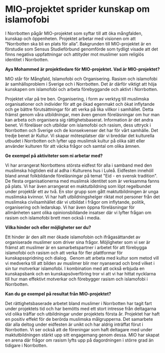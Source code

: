 # MIO-projektet sprider kunskap om islamofobi

I Norrbotten pågår MIO-projektet som syftar till att öka mångfalden, kunskap och öppenheten. Projektet arbetar med visionen om att ”Norrbotten ska bli en plats för alla”. Bakgrunden till MIO-projektet är en förstudie som Sensus Studieförbund genomförde som tydligt visade att det finns negativa uppfattningar och attityder mot muslimer som religiös identitet i Norrbotten.

**Aya Mohammed är projektledare för MIO-projektet. Vad är MIO-projektet?**

MIO står för Mångfald, Islamofobi och Organisering. Rasism och islamofobi är samhällsproblem i Sverige och i Norrbotten. Det är därför viktigt att höja kunskapen om islamofobi och arbeta förebyggande och aktivt i Norrbotten.

Projektet vilar på tre ben. Organisering, i form av verktyg till muslimska organisationer och individer för att ge ökad egenmakt och ökat inflytande och ge bättre förutsättningar för att verka på lika villkor i samhället. Detta främst genom våra utbildningar, men även genom föreläsningar om hur man kan arbeta och organisera sig rättighetsbaserat. Information är det andra benet. Vi föreläser och utbildar om islamofobi och rasism, dess uttryck i Norrbotten och Sverige och de konsekvenser det har för vårt samhälle. Det tredje benet är Kultur. Vi skapar mötesplatser där vi breddar det kulturella utbudet i Norrbotten och lyfter upp muslimsk kultur på olika sätt eller använder kulturen för att väcka frågor och samtal om olika ämnen.

**Ge exempel på aktiviteter som ni arbetar med?**

Vi har arrangerat Norrbottens största eidfest för alla i samband med den muslimska högtiden eid al adha i Kulturens hus i Luleå. Eidfesten innehöll bland annat folkbildande föreläsningar på temat "Eid - en svensk tradition". De flesta organisationerna med muslimsk identitet som är verksamma fanns på plats. Vi har även arrangerat en maktutbildning som löpt regelbundet under projektår ett av två. En stor grupp som gått maktutbildningen är unga muslimska kvinnor. Vi har haft utbildningshelger riktat mot personer från det muslimska civilsamhället där vi utbildat i frågor om inflytande, politik, organisering och ledarskap. Vi har även öppna föreläsningar för allmänheten samt olika opinionsbildande insatser där vi lyfter frågan om rasism och islamofobi brett men också i media.

**Vilka hinder och eller möjligheter ser du?**

Ett hinder är den allt mer ökade islamofobin och ifrågasättandet av organiserade muslimer som driver sina frågor. Möjligheter som vi ser är främst att muslimer är en samarbetspartner i arbetet för att förebygga islamofobi och rasism och att verka för fler plattformar för kunskapsspridning och dialog.  Genom att arbeta med kultur som metod vill vi medverka till att bilden av muslimer blir mer nyanserad och bred vilket i sin tur motverkar islamofobi. I kombination med att också erbjuda en kunskapsbank och en kunskapsöverföring tror vi att vi har hittat nycklarna till hur man effektivt motverkar och förebygger rasism och islamofobi i Norrbotten.

**Kan du ge exempel på resultat från MIO-projektet?**

Det rättighetsbaserade arbetet bland muslimer i Norrbotten har tagit fart under projektets tid och har bemötts med ett stort intresse från deltagarna vid olika träffar och utbildningar under projektets första år. Projektet har haft en positiv effekt för de berörda muslimska målgrupperna. Det samarbete där alla deltog under eidfesten är unikt och har aldrig inträffat förut i Norrbotten. Vi ser också att de föreningar som haft deltagare med under maktutbildningen stärkt upp sitt engagemang genom dessa. MIO har skapat en arena där frågor om rasism lyfts upp på dagordningen i större grad än tidigare i Norrbotten.
